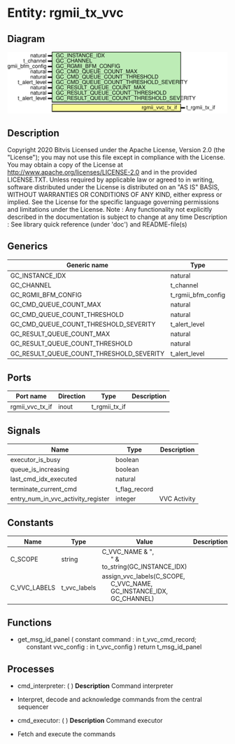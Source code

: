 # Entity: rgmii_tx_vvc

## Diagram

![Diagram](rgmii_tx_vvc.svg "Diagram")
## Description

Copyright 2020 Bitvis
Licensed under the Apache License, Version 2.0 (the "License"); you may not use this file except in compliance with the License.
You may obtain a copy of the License at http://www.apache.org/licenses/LICENSE-2.0 and in the provided LICENSE.TXT.
Unless required by applicable law or agreed to in writing, software distributed under the License is distributed on
an "AS IS" BASIS, WITHOUT WARRANTIES OR CONDITIONS OF ANY KIND, either express or implied.
See the License for the specific language governing permissions and limitations under the License.
Note : Any functionality not explicitly described in the documentation is subject to change at any time
Description : See library quick reference (under 'doc') and README-file(s)
## Generics

| Generic name                             | Type               | Value                      | Description |
| ---------------------------------------- | ------------------ | -------------------------- | ----------- |
| GC_INSTANCE_IDX                          | natural            |                            |             |
| GC_CHANNEL                               | t_channel          |                            |             |
| GC_RGMII_BFM_CONFIG                      | t_rgmii_bfm_config | C_RGMII_BFM_CONFIG_DEFAULT |             |
| GC_CMD_QUEUE_COUNT_MAX                   | natural            | 1000                       |             |
| GC_CMD_QUEUE_COUNT_THRESHOLD             | natural            | 950                        |             |
| GC_CMD_QUEUE_COUNT_THRESHOLD_SEVERITY    | t_alert_level      | WARNING                    |             |
| GC_RESULT_QUEUE_COUNT_MAX                | natural            | 1000                       |             |
| GC_RESULT_QUEUE_COUNT_THRESHOLD          | natural            | 950                        |             |
| GC_RESULT_QUEUE_COUNT_THRESHOLD_SEVERITY | t_alert_level      | WARNING                    |             |
## Ports

| Port name       | Direction | Type          | Description |
| --------------- | --------- | ------------- | ----------- |
| rgmii_vvc_tx_if | inout     | t_rgmii_tx_if |             |
## Signals

| Name                               | Type          | Description   |
| ---------------------------------- | ------------- | ------------- |
| executor_is_busy                   | boolean       |               |
| queue_is_increasing                | boolean       |               |
| last_cmd_idx_executed              | natural       |               |
| terminate_current_cmd              | t_flag_record |               |
| entry_num_in_vvc_activity_register | integer       | VVC Activity  |
## Constants

| Name         | Type         | Value                                                                                                                                                                            | Description |
| ------------ | ------------ | -------------------------------------------------------------------------------------------------------------------------------------------------------------------------------- | ----------- |
| C_SCOPE      | string       |  C_VVC_NAME & ",<br><span style="padding-left:20px">" & to_string(GC_INSTANCE_IDX)                                                                                               |             |
| C_VVC_LABELS | t_vvc_labels |  assign_vvc_labels(C_SCOPE,<br><span style="padding-left:20px"> C_VVC_NAME,<br><span style="padding-left:20px"> GC_INSTANCE_IDX,<br><span style="padding-left:20px"> GC_CHANNEL) |             |
## Functions
- get_msg_id_panel <font id="function_arguments">( constant command    : in t_vvc_cmd_record;<br><span style="padding-left:20px"> constant vvc_config : in t_vvc_config ) </font> <font id="function_return">return t_msg_id_panel </font>
## Processes
- cmd_interpreter: (  )
**Description**
Command interpreter
- Interpret, decode and acknowledge commands from the central sequencer

- cmd_executor: (  )
**Description**
Command executor
- Fetch and execute the commands

